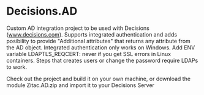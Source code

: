 # Decisions.AD
Custom AD integration project to be used with Decisions (www.decisions.com).
Supports integrated authentication and adds posibility to provide "Additional attributes" that returns any attribute from the AD object.
Integrated authentication only works on Windows. Add ENV variable LDAPTLS_REQCERT: never if you get SSL errors in Linux containers.
Steps that creates users or change the password require LDAPs to work.

Check out the project and build it on your own machine, or download the module Zitac.AD.zip and import it to your Decisions Server